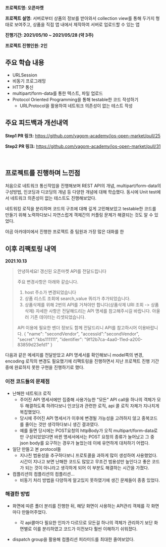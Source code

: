**프로젝트명: 오픈마켓**

**프로젝트 설명:** 서버로부터 상품의 정보를 받아와서 collection view를 통해 두가지 형태로 보여주고, 상품을 직접 앱 내에서 제작하여 서버로 업로드할 수 있는 앱

**진행기간: 2021/05/10 ~ 2021/05/28 (약 3주)**

**프로젝트 진행인원: 2인**

## 주요 학습 내용

- URLSession
- 비동기 프로그래밍
- HTTP 통신
- multipart/form-data를 통한 텍스트, 파일 업로드
- Protocol Oriented Programming을 통해 testable한 코드 작성하기
  - URLProtocol을 활용하여 네트워크 의존성이 없는 테스트 작성




## 주요 피드백과 개선내역

**Step1 PR 링크:** https://github.com/yagom-academy/ios-open-market/pull/25

**Step2 PR 링크:** https://github.com/yagom-academy/ios-open-market/pull/31

<br/>



## 프로젝트를 진행하며 느낀점

처음으로 네트워크 통신작업을 진행해보며 REST API의 개념, multipart/form-data의 구성방법, 인코딩과 디코딩의 개념 등 다양한 개념에 대해 학습했다. 동시에 Unit test에서 네트워크 의존성이 없는 테스트도 진행해보았다.

네트워킹 로직을 분리하며 코드의 구조에 대해 깊게 고민해보았고 testable한 코드를 만들기 위해 노력하다보니 자연스럽게 객체간의 커플링 문제가 해결되는 것도 알 수 있었다. 

야곰 아카데미에서 진행한 프로젝트 중 팀원과 가장 많은 대화를 한 



## 이후 리팩토링 내역

**2021.10.13**

> 안녕하세요! 갱신된 오픈마켓 API를 전달드립니다 
>
> 주요 변경사항은 아래와 같습니다. 
>
> 1. host 주소가 변경되었습니다 
> 2. 상품 리스트 조회에 search_value 쿼리가 추가되었습니다. 
> 3. 상품삭제를 위해 2번의 API를 거쳐야만 합니다(상품삭제 URI 조회 -> 상품삭제) 자세한 사항은 전달해드리는 API 명세를 참고해주시길 바랍니다. 아울러 기존 데이터는 리셋되었습니다. 
>
> API 이용에 필요한 벤더 정보도 함께 전달드리니 API를 참고하시어 이용바랍니다. {    "name": "secondVendor",    "accessId":"secondVendor",    "secret":"kbs111111",    "identifier": "9f12b7ca-4aa0-11ed-a200-83859d23efd1" }

다음과 같은 메세지를 전달받았고 API 명세서를 확인해보니 model쪽의 변경, encoding 로직의 변경도 필요했기에 리팩토링을 진행하면서 지난 프로젝트 진행 기간중에 완료하지 못한 구현을 진행하기로 했다.



### 이전 코드들의 문제점

- 난해한 네트워크 로직
  - 주어진 API 명세서에만 집중해 사용가능한 "모든" API call을 하나의 객체가 모두 해결하도록 하려다보니 인코딩과 관련한 로직, api 콜 로직 자체가 지나치게 복잡했었다.
  - 당시에 주어진 API 명세서가 이후에 변경될 가능성을 고려하지 않고 중복코드를 줄이는 것만 생각하다보니 생긴 결과였다.
  - 예를 들면 당시에는 POST요청의 httpBody가 오직 multipart/form-data로만 구성되었었다면 바뀐 명세서에서는 POST 요청의 종류가 늘어났고 그 중 json body를 요구하는 경우가 늘었는데 이에 유연하게 대처하기 어렵다.
- 일단 만들고 본 protocol들
  - 지나친 범용성을 추구하다보니 프로토콜을 과하게 많이 생성하여 사용했었다. 시간이 지나고 보면 난해한 코드도 많았고 무조건 범용성만 높인다고 좋은 코드가 되는 것이 아니라고 생각하게 되어 이 부분도 해결하는 시간을 가졌다.
- 컴플리션의 컴플리션의 컴플리션...
  - 비동기 처리 방법을 다양하게 알고있지 못하였기에 생긴 문제들이 종종 있었다.



### 해결한 방법

- 화면에 따른 폴더 분리를 진행한 뒤, 해당 화면이 사용하는 API관리 객체를 각 화면마다 만들어주었다.

  - 각 api콜마다 필요한 인자가 다르므로 모든걸 하나의 객체가 관리하기 보단 화면별로 이를 분리하였고 코드가 이전보다 훨씬 이해하기 쉬워졌다.

- dispatch group을 활용해 컴플리션 피라미드를 최대한 줄여보았다.

  